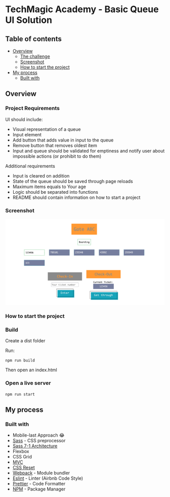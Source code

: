 # TechMagic Academy - Basic Queue UI Solution

## Table of contents

- [Overview](#overview)
  - [The challenge](#project-requirements)
  - [Screenshot](#screenshot)
  - [How to start the project](#how-to-start-the-project)
- [My process](#my-process)
  - [Built with](#built-with)

## Overview

### Project Requirements

UI should include:

- Visual representation of a queue
- Input element
- Add button that adds value in input to the queue
- Remove button that removes oldest item
- Input and queue should be validated for emptiness and notify user about impossible actions (or prohibit to do them)

Additional requirements

- Input is cleared on addition
- State of the queue should be saved through page reloads
- Maximum items equals to Your age
- Logic should be separated into functions
- README should contain information on how to start a project

### Screenshot

![](./project-screenshot.png)

### How to start the project

### Build

Create a dist folder

Run:

```
npm run build
```

Then open an index.html

### Open a live server

```
npm run start
```

## My process

### Built with

- Mobile-last Approach 😂
- [Sass](https://sass-lang.com/) - CSS preprocessor
- [Sass 7-1 Architecture](https://sass-guidelin.es/)
- Flexbox
- CSS Grid
- [MVC](https://developer.mozilla.org/en-US/docs/Glossary/MVC)
- [CSS Reset](https://piccalil.li/blog/a-modern-css-reset/)
- [Webpack](https://webpack.js.org/) - Module bundler
- [Eslint](https://eslint.org/) - Linter (Airbnb Code Style)
- [Prettier](https://prettier.io/) - Code Formatter
- [NPM](https://www.npmjs.com/) - Package Manager
